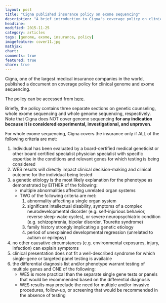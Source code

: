 ```yaml
---
layout: post
title: "Cigna published insurance policy on exome sequencing"
description: "A brief introduction to Cigna's coverage policy on clinical exome sequencing."
headline: 
modified: 2015-11-25
category: articles
tags: [genome, exome, insurance, policy]
imagefeature: cover11.jpg
mathjax: 
chart: 
comments: true
featured: true
share: true
---
```


Cigna, one of the largest medical insurance companies in the world, published a document on coverage policy for clinical genome and exome sequencing. 

The policy can be accessed from [here](https://cignaforhcp.cigna.com/public/content/pdf/coveragePolicies/medical/mm_0519_coveragepositioncriteria_exome_genome_sequence.pdf).

Briefly, the policy contains three separate sections on genetic counseling, whole exome sequencing and whole genome sequencing, respectively. Note that Cigna does NOT cover genome sequencing **for any indication because it is considered experimental, investigational, and unproven**.

For whole exome sequencing, Cigna covers the insurance only if ALL of the following criteria are met:

1. Individual has been evaluated by a board-certified medical geneticist or other board certified specialist
physician specialist with specific expertise in the conditions and relevant genes for which testing is
being considered 
2. WES results will directly impact clinical decision-making and clinical outcome for the individual being
tested 
3. a genetic etiology is the most likely explanation for the phenotype as demonstrated by EITHER of the following:
    * multiple abnormalities affecting unrelated organ systems
    * TWO of the following criteria are met:
        1. abnormality affecting a single organ system
        2. significant intellectual disability, symptoms of a complex neurodevelopmental disorder (e.g. self-injurious behavior, reverse sleep-wake cycles), or severe neuropsychiatric condition (e.g. schizophrenia, bipolar disorder, Tourette syndrome)
        3. family history strongly implicating a genetic etiology
        4. period of unexplained developmental regression (unrelated to autism or epilepsy)
4. no other causative circumstances (e.g. environmental exposures, injury, infection) can explain
symptoms
5. clinical presentation does not fit a well-described syndrome for which single-gene or targeted panel
testing is available
6. the differential diagnosis list and/or phenotype warrant testing of multiple genes and ONE of the
following:
    * WES is more practical than the separate single gene tests or panels that would be
recommended based on the differential diagnosis
    * WES results may preclude the need for multiple and/or invasive procedures, follow-up, or
screening that would be recommended in the absence of testing

